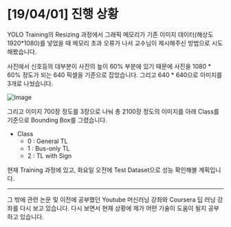 # [19/04/01] 진행 상황

YOLO Training의 Resizing 과정에서 그래픽 메모리가 기존 이미지 데이터(해상도 1920\*1080)를 넣었을 때 메모리 초과 오류가 나서 교수님이 제시해주신 방법으로 시도해봤습니다.

사진에서 신호등의 대부분이 사진의 높이 60% 부분에 있기 때문에 사진을 1080 * 60% 정도가 되는 640 픽셀을 기준으로 잡았습니다. 그리고 640 * 640으로 이미지를 3개로 나눴습니다.

![Image](https://i.imgur.com/1IASKBE.png)

그리고 이미지 700장 정도를 3장으로 나눠 총 2100장 정도의 이미지를 아래 Class를 기준으로 Bounding Box를 그렸습니다.
- Class
  - 0 : General TL
  - 1 : Bus-only TL
  - 2 : TL with Sign

현재 Training 과정에 있고, 화요일 오전에 Test Dataset으로 성능 확인해볼 계획입니다.

---
그 밖에 관련 논문 및 이전에 공부했던 Youtube 머신러닝 강좌와 Coursera 딥 러닝 강좌를 다시 보고 있습니다. 다시 보면서 현재 상황에 제가 어떤 기술이 도움이 될지 공부하고 있습니다.